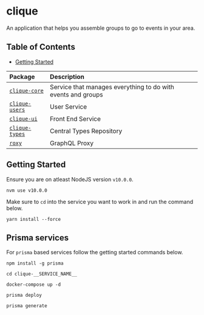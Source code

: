 # clique
An application that helps you assemble groups to go to events in your area.

## Table of Contents
* [Getting Started](#getting-started)

| Package       | Description  |
| :------------- | :------------|
| [`clique-core`](https://github.com/abhiaiyer91/clique/tree/master/clique-core) | Service that manages everything to do with events and groups |
| [`clique-users`](https://github.com/abhiaiyer91/clique/tree/master/clique-users) | User Service |
| [`clique-ui`](https://github.com/abhiaiyer91/clique/tree/master/clique-ui) | Front End Service |
| [`clique-types`](https://github.com/abhiaiyer91/clique/tree/master/clique-types) | Central Types Repository |
| [`roxy`](https://github.com/abhiaiyer91/clique/tree/master/roxy) | GraphQL Proxy |

## Getting Started

Ensure you are on atleast NodeJS version `v10.0.0`.

`nvm use v10.0.0`

Make sure to `cd` into the service you want to work in and run the command below.

`yarn install --force`

## Prisma services

For `prisma` based services follow the getting started commands below.

`npm install -g prisma`

`cd clique-__SERVICE_NAME__`

`docker-compose up -d`

`prisma deploy`

`prisma generate`

